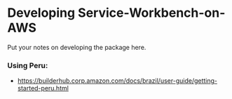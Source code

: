 # Developing Service-Workbench-on-AWS

Put your notes on developing the package here.

### Using Peru:

* https://builderhub.corp.amazon.com/docs/brazil/user-guide/getting-started-peru.html

